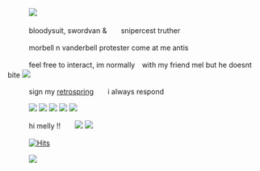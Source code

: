 　　　![](https://files.catbox.moe/yl5s16.png)
  
　　　bloodysuit, swordvan &　　snipercest truther 
    
　　　morbell n vanderbell protester come at me antis

　　　feel free to interact, im normally　with my friend mel but he doesnt bite ![](https://files.catbox.moe/55y45h.gif)
  
　　　sign my [retrospring](https://retrospring.net/@coffeencola)　　i always respond

　　　![](https://files.catbox.moe/jstxhs.gif) ![](https://files.catbox.moe/9tyg3o.gif) ![](https://files.catbox.moe/h4rsdb.gif) ![](https://files.catbox.moe/vsn4hz.png) ![](https://files.catbox.moe/3e1c6j.gif)
  
　　　hi melly !!　　![](https://files.catbox.moe/85l8zf.gif) ![](https://files.catbox.moe/yvqwyl.gif)

　　　[![Hits](https://hits.seeyoufarm.com/api/count/incr/badge.svg?url=https%3A%2F%2Fgithub.com%2Fgjbae1212%2Fhit-counter&count_bg=%23000000&title_bg=%23AA2274&icon=&icon_color=%23E7E7E7&title=views&edge_flat=false)](https://hits.seeyoufarm.com)

　　　![](https://files.catbox.moe/qib2km.png)














